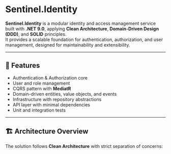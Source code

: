 # Sentinel.Identity

**Sentinel.Identity** is a modular identity and access management service built with **.NET 9.0**, applying **Clean Architecture**, **Domain-Driven Design (DDD)**, and **SOLID** principles.  
It provides a scalable foundation for authentication, authorization, and user management, designed for maintainability and extensibility.

---

## 🚀 Features
- Authentication & Authorization core
- User and role management
- CQRS pattern with **MediatR**
- Domain-driven entities, value objects, and events
- Infrastructure with repository abstractions
- API layer with minimal dependencies
- Unit and integration tests

---

## 🏗️ Architecture Overview
The solution follows **Clean Architecture** with strict separation of concerns:

